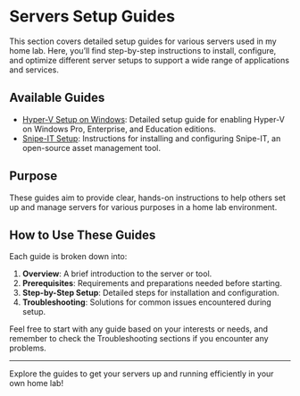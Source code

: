 # Servers Setup Guides

This section covers detailed setup guides for various servers used in my home lab. Here, you’ll find step-by-step instructions to install, configure, and optimize different server setups to support a wide range of applications and services.

## Available Guides

- [Hyper-V Setup on Windows](Hyper-V/Windows-Hyper-V-Setup.md): Detailed setup guide for enabling Hyper-V on Windows Pro, Enterprise, and Education editions.
- [Snipe-IT Setup](Snipe-IT-Setup/Snipe-IT-Setup.md): Instructions for installing and configuring Snipe-IT, an open-source asset management tool.

## Purpose
These guides aim to provide clear, hands-on instructions to help others set up and manage servers for various purposes in a home lab environment.

## How to Use These Guides
Each guide is broken down into:
1. **Overview**: A brief introduction to the server or tool.
2. **Prerequisites**: Requirements and preparations needed before starting.
3. **Step-by-Step Setup**: Detailed steps for installation and configuration.
4. **Troubleshooting**: Solutions for common issues encountered during setup.

Feel free to start with any guide based on your interests or needs, and remember to check the Troubleshooting sections if you encounter any problems.

---

Explore the guides to get your servers up and running efficiently in your own home lab!
